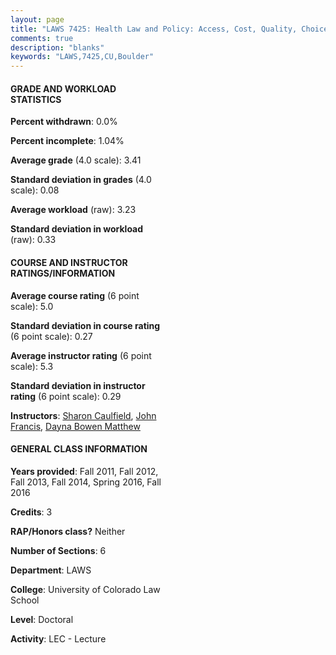 ```yaml
---
layout: page
title: "LAWS 7425: Health Law and Policy: Access, Cost, Quality, Choice Statistics"
comments: true
description: "blanks"
keywords: "LAWS,7425,CU,Boulder"
---
```

<head>
<script src="https://ajax.googleapis.com/ajax/libs/jquery/2.1.3/jquery.min.js"></script>
<script src="https://dl.dropboxusercontent.com/s/pc42nxpaw1ea4o9/highcharts.js?dl=0"></script>
<!-- <script src="../assets/js/highcharts.js"></script> -->
<style type="text/css">@font-face {
	font-family: "Bebas Neue";
	src: url(https://www.filehosting.org/file/details/544349/BebasNeue Regular.otf) format("opentype");
	}
	h1.Bebas { 
		font-family: "Bebas Neue", Verdana, Tahoma;
	}
</style>
</head>
<body>
	<div id="container" style="float: right; width: 45%; height: 88%; margin-left: 2.5%; margin-right: 2.5%;"></div>
	<script language="JavaScript">
		$(document).ready(function() {
		var chart = {type: 'column'};
		var title = {text: 'Grade Distribution'};
		var xAxis = {categories: ['A','B','C','D','F'],crosshair: true};
		var yAxis = {min: 0,title: {text: 'Percentage'}};
		var tooltip = {headerFormat: '<center><b><span style="font-size:20px">{point.key}</span></b></center>',
		               pointFormat: '<td style="padding:0"><b>{point.y:.1f}%</b></td>',
		               footerFormat: '</table>',shared: true,useHTML: true};
		var plotOptions = {column: {pointPadding: 0.0,borderWidth: 0}};  
		var credits = {enabled: false};var series= [{name: 'Percent',data: [40.82,57.72,1.46,0.0,0.0,]}];
		var json = {};
		json.chart = chart;
		json.title = title;
		json.tooltip = tooltip;
		json.xAxis = xAxis;
		json.yAxis = yAxis;  
		json.series = series;
		json.plotOptions = plotOptions;  
		json.credits = credits;
		$('#container').highcharts(json);
	});
	</script>
</body>
			   
#### GRADE AND WORKLOAD STATISTICS

**Percent withdrawn**: 0.0%

**Percent incomplete**: 1.04%

**Average grade** (4.0 scale): 3.41

**Standard deviation in grades** (4.0 scale): 0.08

**Average workload** (raw): 3.23

**Standard deviation in workload** (raw): 0.33

#### COURSE AND INSTRUCTOR RATINGS/INFORMATION

**Average course rating** (6 point scale): 5.0

**Standard deviation in course rating** (6 point scale): 0.27

**Average instructor rating** (6 point scale): 5.3

**Standard deviation in instructor rating** (6 point scale): 0.29

**Instructors**: <a href='../../instructors/Sharon_Caulfield'>Sharon Caulfield</a>, <a href='../../instructors/John_Francis'>John Francis</a>, <a href='../../instructors/Dayna_Bowen_Matthew'>Dayna Bowen Matthew</a>

#### GENERAL CLASS INFORMATION

**Years provided**: Fall 2011, Fall 2012, Fall 2013, Fall 2014, Spring 2016, Fall 2016

**Credits**: 3

**RAP/Honors class?** Neither

**Number of Sections**: 6

**Department**: LAWS

**College**: University of Colorado Law School

**Level**: Doctoral

**Activity**: LEC - Lecture
